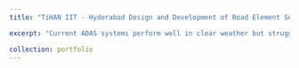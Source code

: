 ```yaml
---
title: "TiHAN IIT - Hyderabad Design and Development of Road Element Segmentation and Language Guided Vision Models for Safe Autonomous Driving in Adverse Weather Conditions"

excerpt: "Current ADAS systems perform well in clear weather but struggle under adverse and transitional weather conditions. These scenarios pose challenges like sudden visibility shifts and lighting changes, which can mislead perception systems and reduce safety. While extreme weather has been studied, transitional conditions common in realworld driving remain underexplored. They introduce unique issues like intermittent rain or fog that obscure road features subtly but significantly. Existing models using domain adaptation often fail to generalize due to limited weather diversity in training data. Our work addresses this by targeting both semantic and instance segmentation in transitional weather, offering a more resilient approach to weather-induced uncertainty. We also aim to improve ADAS interpretability and scene understanding using Vision-Language Models (VLMs). However, current VLMs rely on heavy architectures unsuitable for real-time deployment. This project proposes a lightweight, efficient VLM that meets ADAS timing and resource constraints. Additionally, single-frame analysis in current systems lacks the temporal context needed for dynamic scenarios. We incorporate multi-frame analysis to capture gradual environmental changes—like fog lifting or puddles forming—improving detection and decision-making. Finally, our approach enhances interpretability through VQA, allowing systems to answer questions like "What is blocking the road?" or "Is it safe to turn left?", making ADAS more transparent and trustworthy."

collection: portfolio
---
```



